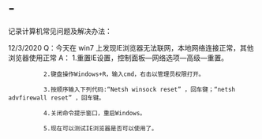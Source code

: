 # -
记录计算机常见问题及解决办法：

12/3/2020 Q：今天在 win7 上发现IE浏览器无法联网，本地网络连接正常，其他浏览器使用正常
          A： 1.重置IE设置，控制面板—网络选项—高级—重置。

              2.键盘操作Windows+R，输入cmd，右击以管理员权限打开。

              3.按顺序输入下列代码:“Netsh winsock reset” ，回车键；“netsh advfirewall reset” ，回车键。

              4.关闭命令提示窗口，重启Windows。 

              5.现在可以测试IE浏览器是否可以使用了。


